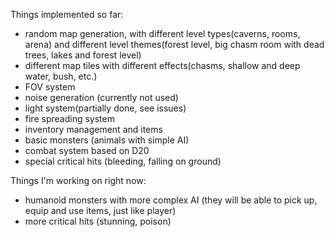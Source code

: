 Things implemented so far:

- random map generation, with different level types(caverns, rooms, arena) and different level themes(forest level, big chasm room with dead trees, lakes and forest level)
- different map tiles with different effects(chasms, shallow and deep water, bush, etc.)
- FOV system
- noise generation (currently not used)
- light system(partially done, see issues)
- fire spreading system
- inventory management and items
- basic monsters (animals with simple AI)
- combat system based on D20
- special critical hits (bleeding, falling on ground)

Things I'm working on right now:

- humanoid monsters with more complex AI (they will be able to pick up, equip and use items, just like player)
- more critical hits (stunning, poison)
